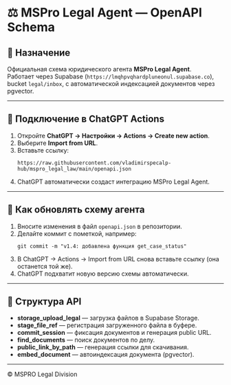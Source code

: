 # ⚖️ MSPro Legal Agent — OpenAPI Schema

## 📘 Назначение
Официальная схема юридического агента **MSPro Legal Agent**.  
Работает через Supabase (`https://lmqhpvqhardpluneonul.supabase.co`),  
bucket `legal/inbox`, с автоматической индексацией документов через pgvector.

---

## 🚀 Подключение в ChatGPT Actions
1. Откройте **ChatGPT → Настройки → Actions → Create new action**.  
2. Выберите **Import from URL**.  
3. Вставьте ссылку:
   ```
   https://raw.githubusercontent.com/vladimirspecalp-hub/mspro_legal_law/main/openapi.json
   ```
4. ChatGPT автоматически создаст интеграцию MSPro Legal Agent.

---

## 🔄 Как обновлять схему агента
1. Вносите изменения в файл `openapi.json` в репозитории.  
2. Делайте коммит с пометкой, например:
   ```
   git commit -m "v1.4: добавлена функция get_case_status"
   ```
3. В ChatGPT → Actions → Import from URL снова вставьте ссылку (она останется той же).  
4. ChatGPT подхватит новую версию схемы автоматически.

---

## 📂 Структура API
- **storage_upload_legal** — загрузка файлов в Supabase Storage.  
- **stage_file_ref** — регистрация загруженного файла в буфере.  
- **commit_session** — фиксация документов и генерация public URL.  
- **find_documents** — поиск документов по делу.  
- **public_link_by_path** — генерация ссылки для скачивания.  
- **embed_document** — автоиндексация документа (pgvector).

---

© MSPRO Legal Division
